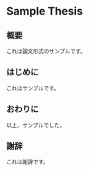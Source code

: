 # Sample Thesis
## 概要
<div id="ch"></div>
これは論文形式のサンプルです。

## はじめに
<div id="ch"></div>
これはサンプルです。

## おわりに
<div id="ch"></div>
以上、サンプルでした。

## 謝辞
<div id="ch"></div>
これは謝辞です。

